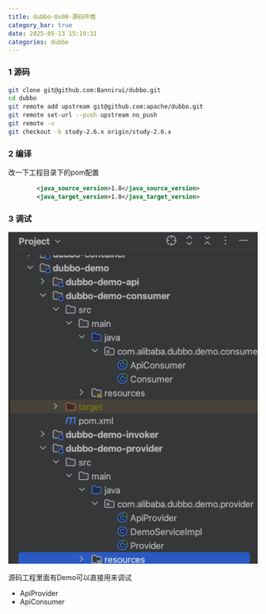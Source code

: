 ```yaml
---
title: dubbo-0x00-源码环境
category_bar: true
date: 2025-05-13 15:19:31
categories: dubbo
---
```


### 1 源码

```sh
git clone git@github.com:Bannirui/dubbo.git
cd dubbo
git remote add upstream git@github.com:apache/dubbo.git
git remote set-url --push upstream no_push
git remote -v
git checkout -b study-2.6.x origin/study-2.6.x
```

### 2 编译

改一下工程目录下的pom配置

```xml
        <java_source_version>1.8</java_source_version>
        <java_target_version>1.8</java_target_version>
```

### 3 调试
![](./dubbo-0x00-源码环境/1747121160.png)

源码工程里面有Demo可以直接用来调试

- ApiProvider
- ApiConsumer